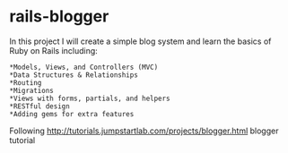 # rails-blogger
In this project I will create a simple blog system and learn the basics of Ruby on Rails including:

    *Models, Views, and Controllers (MVC)
    *Data Structures & Relationships
    *Routing
    *Migrations
    *Views with forms, partials, and helpers
    *RESTful design
    *Adding gems for extra features

Following http://tutorials.jumpstartlab.com/projects/blogger.html blogger tutorial
